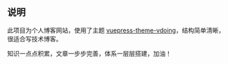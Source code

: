 ## 说明

此项目为个人博客网站，使用了主题 [vuepress-theme-vdoing](https://github.com/xugaoyi/vuepress-theme-vdoing)，结构简单清晰，很适合写技术博客。

知识一点点积累，文章一步步完善，体系一层层搭建，加油！